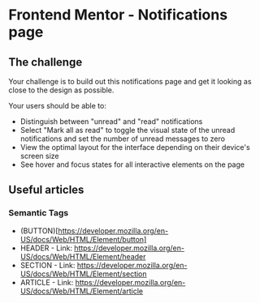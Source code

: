 # Frontend Mentor - Notifications page

## The challenge

Your challenge is to build out this notifications page and get it looking as close to the design as possible.

Your users should be able to: 

- Distinguish between "unread" and "read" notifications
- Select "Mark all as read" to toggle the visual state of the unread notifications and set the number of unread messages to zero
- View the optimal layout for the interface depending on their device's screen size
- See hover and focus states for all interactive elements on the page


## Useful articles

### Semantic Tags
- (BUTTON)[https://developer.mozilla.org/en-US/docs/Web/HTML/Element/button]
- HEADER - Link: https://developer.mozilla.org/en-US/docs/Web/HTML/Element/header
- SECTION - Link: https://developer.mozilla.org/en-US/docs/Web/HTML/Element/section
- ARTICLE - Link: https://developer.mozilla.org/en-US/docs/Web/HTML/Element/article